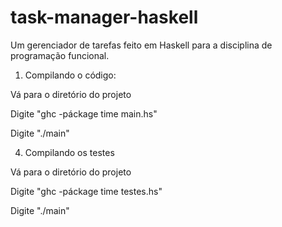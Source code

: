 # task-manager-haskell
Um gerenciador de tarefas feito em Haskell para a disciplina de programação funcional.

1. Compilando o código:

Vá para o diretório do projeto

Digite "ghc -páckage time main.hs"

Digite "./main"

4. Compilando os testes

Vá para o diretório do projeto

Digite "ghc -páckage time testes.hs"

Digite "./main"
